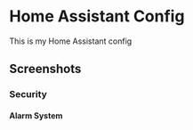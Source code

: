 # Home Assistant Config 

This is my Home Assistant config


## Screenshots

### Security
#### Alarm System
